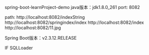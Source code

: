 
spring-boot-learnProject-demo
java版本：jdk1.8.0_261
port: 8082

path: http://localhost:8082/indexString
      http://localhost:8082/springindex/index
      http://localhost:8082/index
      http://localhost:8082/11.jpg

Spring Boot版本：v2.3.12.RELEASE

IF SQLLoader
